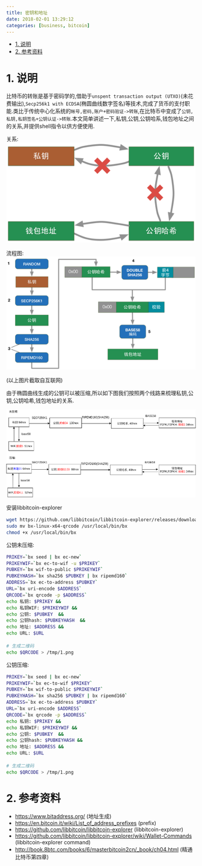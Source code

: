 ```yaml
---
title: 密钥和地址
date: 2018-02-01 13:29:12
categories: [business, bitcoin]
---
```


<!-- TOC -->

- [1. 说明](#1-说明)
- [2. 参考资料](#2-参考资料)

<!-- /TOC -->

<a id="markdown-1-说明" name="1-说明"></a>
# 1. 说明

比特币的转账是基于密码学的,借助于`unspent transaction output (UTXO)`(未花费输出),`Secp256k1 with ECDSA`(椭圆曲线数字签名)等技术,完成了货币的支付职能.类比于传统中心化系统的`帐号,密码,账户+密码验证->转账`,在比特币中变成了`公钥,私钥,私钥签名+公钥认证->转账`.本文简单讲述一下,私钥,公钥,公钥哈系,钱包地址之间的关系,并提供shell指令以供方便使用.

关系:  
![](./pic/relation.png)

流程图:  
![](./pic/address-generation-extra.png)

(以上图片截取自互联网)

由于椭圆曲线生成的公钥可以被压缩,所以如下图我们按照两个线路来梳理私钥,公钥,公钥哈希,钱包地址的关系.

![](./pic/convert.png)


安装libbitcoin-explorer
```bash
wget https://github.com/libbitcoin/libbitcoin-explorer/releases/download/v3.2.0/bx-linux-x64-qrcode
sudo mv bx-linux-x64-qrcode /usr/local/bin/bx
chmod +x /usr/local/bin/bx
```

公钥未压缩:
```bash
PRIKEY=`bx seed | bx ec-new`
PRIKEYWIF=`bx ec-to-wif -u $PRIKEY`
PUBKEY=`bx wif-to-public $PRIKEYWIF`
PUBKEYHASH=`bx sha256 $PUBKEY | bx ripemd160`
ADDRESS=`bx ec-to-address $PUBKEY`
URL=`bx uri-encode $ADDRESS`
QRCODE=`bx qrcode -p $ADDRESS`
echo 私钥: $PRIKEY &&
echo 私钥WIF: $PRIKEYWIF &&
echo 公钥: $PUBKEY  &&
echo 公钥hash: $PUBKEYHASH  &&
echo 地址: $ADDRESS &&
echo URL: $URL

# 生成二维码
echo $QRCODE > /tmp/1.png
```

公钥压缩:
```bash
PRIKEY=`bx seed | bx ec-new`
PRIKEYWIF=`bx ec-to-wif $PRIKEY`
PUBKEY=`bx wif-to-public $PRIKEYWIF`
PUBKEYHASH=`bx sha256 $PUBKEY | bx ripemd160`
ADDRESS=`bx ec-to-address $PUBKEY`
URL=`bx uri-encode $ADDRESS`
QRCODE=`bx qrcode -p $ADDRESS`
echo 私钥: $PRIKEY &&
echo 私钥WIF: $PRIKEYWIF &&
echo 公钥: $PUBKEY  &&
echo 公钥hash: $PUBKEYHASH &&
echo 地址: $ADDRESS &&
echo URL: $URL

# 生成二维码
echo $QRCODE > /tmp/1.png
```

<a id="markdown-2-参考资料" name="2-参考资料"></a>
# 2. 参考资料

* https://www.bitaddress.org/ (地址生成)
* https://en.bitcoin.it/wiki/List_of_address_prefixes (prefix)
* https://github.com/libbitcoin/libbitcoin-explorer (libbitcoin-explorer)
* https://github.com/libbitcoin/libbitcoin-explorer/wiki/Wallet-Commands (libbitcoin-explorer command)
* http://book.8btc.com/books/6/masterbitcoin2cn/_book/ch04.html (精通比特币第四章)
